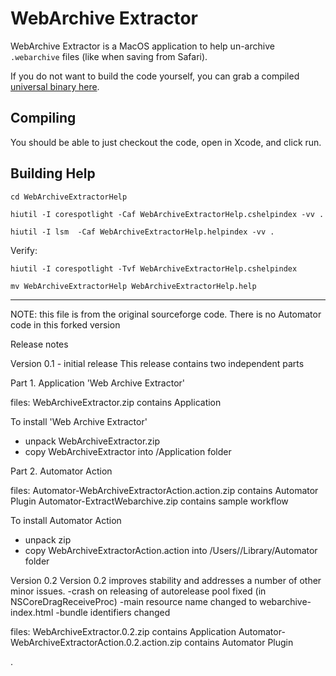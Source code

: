 # WebArchive Extractor

WebArchive Extractor is a MacOS application to help un-archive `.webarchive`
files (like when saving from Safari).

If you do not want to build the code yourself, you can grab a compiled
[universal binary here](https://therohans.com/webarchiveextractor/).

## Compiling

You should be able to just checkout the code, open in Xcode, and click run.

## Building Help

```
cd WebArchiveExtractorHelp
```

```
hiutil -I corespotlight -Caf WebArchiveExtractorHelp.cshelpindex -vv .
```

```
hiutil -I lsm  -Caf WebArchiveExtractorHelp.helpindex -vv .
```

Verify:

```
hiutil -I corespotlight -Tvf WebArchiveExtractorHelp.cshelpindex
```

```
mv WebArchiveExtractorHelp WebArchiveExtractorHelp.help
```

---

NOTE: this file is from the original sourceforge code. There is no Automator 
code in this forked version

Release notes

Version 0.1 - initial release 
This release contains two independent parts

Part 1. Application 'Web Archive Extractor'

files:
WebArchiveExtractor.zip contains Application

To install 'Web Archive Extractor'
 - unpack WebArchiveExtractor.zip
  - copy WebArchiveExtractor into /Application folder 


Part 2. Automator Action

files:
Automator-WebArchiveExtractorAction.action.zip  contains Automator Plugin
Automator-ExtractWebarchive.zip contains sample workflow

To install Automator Action 
 - unpack zip 
 - copy WebArchiveExtractorAction.action into  /Users/<your username>/Library/Automator folder


Version 0.2
Version 0.2 improves stability and addresses a number of other minor issues.
-crash on releasing of autorelease pool fixed (in NSCoreDragReceiveProc)
-main resource name changed to webarchive-index.html
-bundle identifiers changed

files:
WebArchiveExtractor.0.2.zip  contains Application
Automator-WebArchiveExtractorAction.0.2.action.zip  contains Automator Plugin

.
